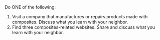Do ONE of the following:

1. Visit a company that manufactures or repairs products made with composites. Discuss what you learn with your neighbor.
1. Find three composites-related websites. Share and discuss what you learn with your neighbor.
